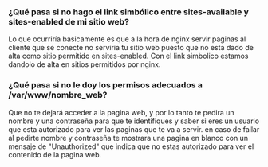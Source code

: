 ### ¿Qué pasa si no hago el link simbólico entre sites-available y sites-enabled de mi sitio web?

Lo que ocurriría basicamente es que a la hora de nginx servir paginas al cliente que se conecte no serviria tu sitio web puesto que no esta dado de alta como sitio permitido en sites-enabled. Con el link simbolico estamos dandolo de alta en sitios permitidos por nginx.

### ¿Qué pasa si no le doy los permisos adecuados a /var/www/nombre_web?
Que no te dejará acceder a la pagina web, y por lo tanto te pedira un nombre y una contraseña para que te identifiques y saber si eres un usuario que esta autorizado para ver las paginas que te va a servir. en caso de fallar al pedirte nombre y contraseña te mostrara una pagina en blanco con un mensaje de "Unauthorized" que indica que no estas autorizado para ver el contenido de la pagina web.
